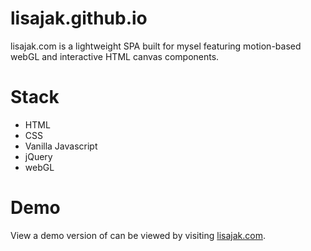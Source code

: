 # lisajak.github.io
lisajak.com is a lightweight SPA built for mysel featuring motion-based webGL and interactive HTML canvas components. 

# Stack
* HTML
* CSS
* Vanilla Javascript
* jQuery
* webGL

# Demo
View a demo version of can be viewed by visiting [lisajak.com](http://lisajak.com/). 
